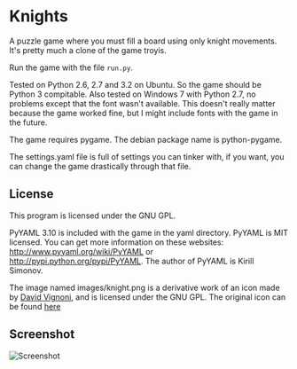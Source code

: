 Knights
=======

A puzzle game where you must fill a board using only knight movements. It's pretty much a clone of the game troyis.

Run the game with the file `run.py`.

Tested on Python 2.6, 2.7 and 3.2 on Ubuntu. So the game should be Python 3 compitable.
Also tested on Windows 7 with Python 2.7, no problems except that the font wasn't available. This doesn't really matter because the game worked fine, but I might include fonts with the game in the future.

The game requires pygame. The debian package name is python-pygame.

The settings.yaml file is full of settings you can tinker with, if you want, you can change the game drastically through that file.

License
--
This program is licensed under the  GNU GPL.

PyYAML 3.10 is included with the game in the yaml directory. PyYAML is MIT licensed. You can get more information on these websites: http://www.pyyaml.org/wiki/PyYAML or http://pypi.python.org/pypi/PyYAML.
The author of PyYAML is Kirill Simonov.

The image named images/knight.png is a derivative work of an icon made by [David Vignoni](http://www.icon-king.com/), and is licensed under the GNU GPL. The original icon can be found [here](http://findicons.com/icon/227177/package_games_strategy?id=376136)

Screenshot
--

![Screenshot](http://i.imgur.com/wByJ4.png)